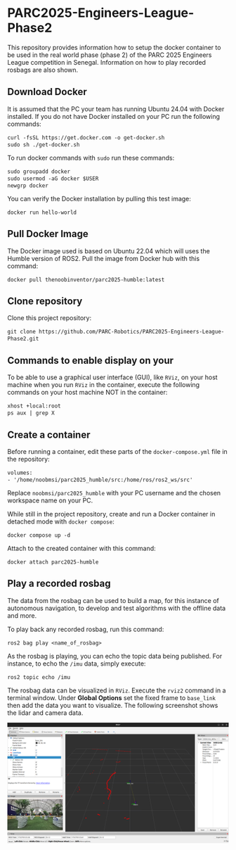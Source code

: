 # PARC2025-Engineers-League-Phase2
This repository provides information how to setup the docker container to be used in the real world phase (phase 2) of the PARC 2025 Engineers League competition in Senegal. Information on how to play recorded rosbags are also shown.

## Download Docker

It is assumed that the PC your team has running Ubuntu 24.04 with Docker installed. If you do not have Docker installed on your PC run the following commands:

```
curl -fsSL https://get.docker.com -o get-docker.sh
sudo sh ./get-docker.sh
```

To run docker commands with `sudo` run these commands:

```
sudo groupadd docker
sudo usermod -aG docker $USER
newgrp docker
```

You can verify the Docker installation by pulling this test image:

```
docker run hello-world
```

## Pull Docker Image

The Docker image used is based on Ubuntu 22.04 which will uses the Humble version of ROS2. Pull the image from Docker hub with this command:

```
docker pull thenoobinventor/parc2025-humble:latest
```

## Clone repository

Clone this project repository:

```
git clone https://github.com/PARC-Robotics/PARC2025-Engineers-League-Phase2.git
```

## Commands to enable display on your 

To be able to use a graphical user interface (GUI), like `RViz`, on your host machine when you run `RViz` in the container, execute the following commands on your host machine NOT in the container:

```
xhost +local:root
ps aux | grep X
```

## Create a container

Before running a container, edit these parts of the `docker-compose.yml` file in the repository:

```
volumes:
- '/home/noobmsi/parc2025_humble/src:/home/ros/ros2_ws/src'
```

Replace `noobmsi/parc2025_humble` with your PC username and the chosen workspace name on your PC.

While still in the project repository, create and run a Docker container in detached mode with `docker compose`:

```
docker compose up -d
```

Attach to the created container with this command:

```
docker attach parc2025-humble
```

## Play a recorded rosbag
The data from the rosbag can be used to build a map, for this instance of autonomous navigation, to develop and test algorithms with the offline data and more.

To play back any recorded rosbag, run this command:

```
ros2 bag play <name_of_rosbag>
```

As the rosbag is playing, you can echo the topic data being published. For instance, to echo the `/imu` data, simply execute:

```
ros2 topic echo /imu
```

The rosbag data can be visualized in `RViz`. Execute the `rviz2` command in a terminal window. Under **Global Options** set the fixed frame to `base_link` then add the
data you want to visualize. The following screenshot shows the lidar and camera data.


<p align="center">
  <img title='rviz rosbag playback' src=rviz_rosbag.png width="800">
</p>

